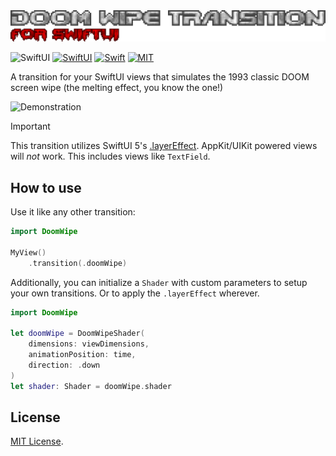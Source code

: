 <img src="Misc/readme-title.png" alt="Doom Wipe transition for SwiftUI" width="726px">

![SwiftUI](https://img.shields.io/github/v/release/frzi/swiftui-doomwipe?style=for-the-badge)
[![SwiftUI](https://img.shields.io/badge/SwiftUI-blue.svg?style=for-the-badge&logo=swift&logoColor=black)](https://developer.apple.com/xcode/swiftui)
[![Swift](https://img.shields.io/badge/Swift-5.10-orange.svg?style=for-the-badge&logo=swift)](https://swift.org)
[![MIT](https://img.shields.io/badge/license-MIT-black.svg?style=for-the-badge)](https://opensource.org/licenses/MIT)

A transition for your SwiftUI views that simulates the 1993 classic DOOM screen wipe (the melting effect, you know the one!)

<img src="Misc/demo.gif" alt="Demonstration">

> [!IMPORTANT]  
> This transition utilizes SwiftUI 5's [.layerEffect](https://developer.apple.com/documentation/swiftui/view/layereffect(_:maxsampleoffset:isenabled:)). AppKit/UIKit powered views will *not* work. This includes views like `TextField`.

## How to use
Use it like any other transition:
```swift
import DoomWipe

MyView()
	.transition(.doomWipe)
```

Additionally, you can initialize a `Shader` with custom parameters to setup your own transitions. Or to apply the `.layerEffect` wherever.
```swift
import DoomWipe

let doomWipe = DoomWipeShader(
	dimensions: viewDimensions,
	animationPosition: time,
	direction: .down
)
let shader: Shader = doomWipe.shader
```

## License
[MIT License](LICENSE).
